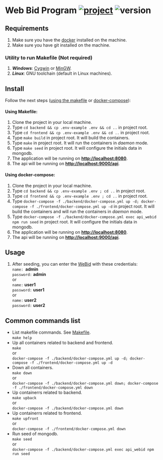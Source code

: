 # Web Bid Program [![project][project]]() ![version][version-badge]

## Requirements  
  1. Make sure you have the [docker](https://www.docker.com/products/docker-desktop) installed on the machine.
  2. Make sure you have git installed on the machine.
  
### Utility to run **Makefile** (Not required)
  1. ***Windows***: [Cygwin](https://www.cygwin.com) or [MinGW](http://www.mingw.org).
  2. ***Linux***: GNU toolchain (default in Linux machines).


## Install
Follow the next steps ([using the makefile](#using-makefile) or [docker-compose](#using-docker-compose)):

#### Using **Make**file:  
  1. Clone the project in your local machine.
  2. Type `cd backend && cp .env-example .env && cd ..` in project root.
  3. Type `cd frontend && cp .env-example .env && cd ..` in project root.
  4. Type `make build` in project root. It will build the containers.
  5. Type `make` in project root. It will run the containers in _daemon_ mode.
  6. Type `make seed` in project root. It will configure the initials data in mongodb.
  7. The application will be running on **[http://localhost:8080](http://localhost:8080)**.
  8. The api will be running on **[http://localhost:9000/api](http://localhost:9000/api)**.
   
#### Using **docker-compose**:  
  1. Clone the project in your local machine.
  2. Type `cd backend && cp .env-example .env ; cd ..` in project root.
  3. Type `cd frontend && cp .env-example .env ; cd ..` in project root.
  4. Type ``docker-compose -f ./backend/docker-compose.yml up -d; docker-compose -f ./frontend/docker-compose.yml up -d`` in project root. It will build the containers and will run the containers in _daemon_ mode.
  5. Type `docker-compose -f ./backend/docker-compose.yml exec api_webid npm run seed` in project root. It will configure the initials data in mongodb.
  6. The application will be running on **[http://localhost:8080](http://localhost:8080)**.
  7. The api will be running on **[http://localhost:9000/api](http://localhost:9000/api)**.


## Usage
  1. After seeding, you can enter the [WeBid](http://localhost:8080) with these credentials:  
    `name: `**admin**  
    `password:` **admin**  
    or  
    `name:` **user1**  
    `password:` **user1**  
    or  
    `name:` **user2**  
    `password:` **user2**  

## Common commands list

  * List makefile commands. See [Makefile][MAKEFILE].  
    `make help`  
  * Up all containers related to backend and frontend.  
    `make`  
    or  
    `docker-compose -f ./backend/docker-compose.yml up -d; docker-compose -f ./frontend/docker-compose.yml up -d`  
  * Down all containers.  
    `make down`  
    or  
    `docker-compose -f ./backend/docker-compose.yml down; docker-compose -f ./frontend/docker-compose.yml down`  
  * Up containerrs related to backend.  
    `make upback`  
    or  
    `docker-compose -f ./backend/docker-compose.yml down`  
  * Up containerrs related to frontend.  
    `make upfront`  
    or  
    `docker-compose -f ./frontend/docker-compose.yml down`  
  * Run seed of mongodb.  
    `make seed`  
    or  
    `docker-compose -f ./backend/docker-compose.yml exec api_webid npm run seed`  


[MAKEFILE]: ./Makefile
[project]: https://img.shields.io/badge/webid-tomato.svg
[version-badge]: https://img.shields.io/badge/version-1.0.0-blue.svg
